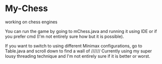 # My-Chess
working on chess engines

You can run the game by going to mChess.java and running it using IDE or if you prefer cmd (I'm not entirely sure how but it is possible).

If you want to switch to using different Minimax configurations, go to Table.java and scroll down to find a wall of //////
Currently using my super lousy threading technique and I'm not entirely sure if it is better or worst.
